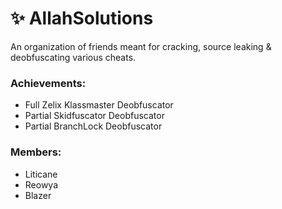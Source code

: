 # ✨ AllahSolutions
An organization of friends meant for cracking, source leaking & deobfuscating various cheats.

### Achievements:
- Full Zelix Klassmaster Deobfuscator
- Partial Skidfuscator Deobfuscator
- Partial BranchLock Deobfuscator

### Members:
- Liticane
- Reowya
- Blazer
